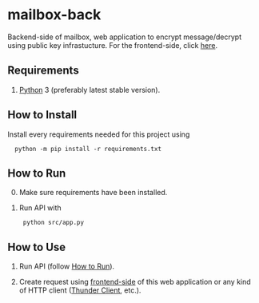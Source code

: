 # mailbox-back

Backend-side of mailbox, web application to encrypt message/decrypt using public key infrastucture. For the frontend-side, click [here](https://github.com/izharul-haq/mailbox-front).

## Requirements

1. [Python](https://www.python.org/) 3 (preferably latest stable version).

## How to Install

Install every requirements needed for this project using

      python -m pip install -r requirements.txt

## How to Run

0. Make sure requirements have been installed.

1. Run API with

        python src/app.py

## How to Use

1. Run API (follow [How to Run](#how-to-run)).

2. Create request using [frontend-side](https://github.com/izharul-haq/mailbox-front) of this web application or any kind of HTTP client ([Thunder Client](https://www.thunderclient.io/), etc.).
